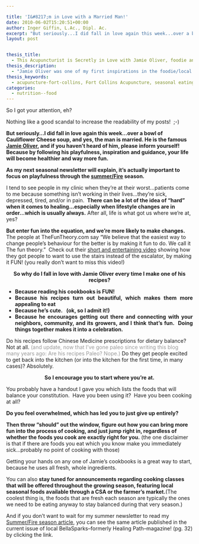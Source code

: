 ```yaml
---

title: 'I&#8217;m in Love with a Married Man!'
date: 2010-06-02T15:20:51+00:00
author: Inger Giffin, L.Ac., Dipl. Ac.
excerpt: "But seriously...I did fall in love again this week...over a bowl of Cauliflower Cheese soup, and yes, the man is married. He is the famous Jamie Oliver, and if you haven't heard of him, please inform yourself! Because by following his playfulness, inspiration and guidance, your life will become healthier and way more fun.  As my next seasonal newsletter will explain, it's actually important to focus on playfulness through the summer/Fire season."
layout: post


thesis_title:
  - This Acupuncturist is Secretly in Love with Jamie Oliver, foodie and chef extraordinairre
thesis_description:
  - "Jamie Oliver was one of my first inspirations in the foodie/local eating scene. I've long since moved onto Paleo, but his fun & playfulness still inspire."
thesis_keywords:
  - acupuncture-fort-collins, Fort Collins Acupuncture, seasonal eating
categories:
  - nutrition--food
---
```

So I got your attention, eh?

Nothing like a good scandal to increase the readability of my posts!  ;-)

**But seriously&#8230;I did fall in love again this week&#8230;over a bowl of Cauliflower Cheese soup, and yes, the man is married. He is the famous <a href="http://r20.rs6.net/tn.jsp?et=1103404855210&s=0&e=001iMIvx37xq1hI4e0NaAVKZNZ_r8bafP1AR1bYWyRFQakyck_v7jxlP8EmCe5OtszXi9q2WvFKFK0n8fejdjUc8Gwj0uZcxKZRcW5hMH8jm11TuRelSKotSS8hUrC74Olt" target="_blank" rel="noopener">Jamie Oliver</a>, and if you haven&#8217;t heard of him, please inform yourself! Because by following his playfulness, inspiration and guidance, your life will become healthier and way more fun.**

<div>
  <strong>As my next seasonal newsletter will explain, it&#8217;s actually important to focus on playfulness through the <a href="http://www.wisdomwaysacupuncture.com/2017/05/27/out-of-the-wood-and-into-the-fire-tips-for-keeping-your-fire-element-balanced-this-summer/">summer/Fire</a> season.</strong>
</div>

I tend to see people in my clinic when they&#8217;re at their worst&#8230;patients come to me because something isn&#8217;t working in their lives&#8230;they&#8217;re sick, depressed, tired, and/or in pain.  **There can be a lot of the idea of &#8220;hard&#8221; when it comes to healing&#8230;especially when lifestyle changes are in order&#8230;which is usually always.** After all, life is what got us where we&#8217;re at, yes?

**But enter fun into the equation, and we&#8217;re more likely to make changes.** The people at TheFunTheory.com say &#8220;We believe that the easiest way to change people&#8217;s behaviour for the better is by making it fun to do. We call it The fun theory.&#8221;  Check out their <a href="http://r20.rs6.net/tn.jsp?et=1103404855210&s=0&e=001iMIvx37xq1hI4e0NaAVKZNZ_r8bafP1AR1bYWyRFQakyck_v7jxlP8EmCe5OtszXi9q2WvFKFK0dqjqURcxTwKBqMGWRLuPBBn60CmwCsVcPiqBRjRHFcVgRoP5pDAYqY_LghXf5BBt6Y9AljKE65w==" target="_blank" rel="noopener">short and entertaining video</a> showing how they got people to want to use the stairs instead of the escalator, by making it FUN! (you really don&#8217;t want to miss this video!)

<div style="text-align: center;">
  <strong>So why do I fall in love with Jamie Oliver every time I make one of his recipes?</strong>
</div>

<ul style="text-align: center;">
  <li style="text-align: justify;">
    <strong>Because reading his cookbooks is FUN!</strong>
  </li>
  <li style="text-align: justify;">
    <strong>Because his recipes turn out beautiful, which makes them more appealing to eat</strong>
  </li>
  <li style="text-align: justify;">
    <strong>Because he&#8217;s cute.   (ok, so I admit it!)</strong>
  </li>
  <li style="text-align: justify;">
    <strong>Because he encourages getting out there and connecting with your neighbors, community, and its growers, and I think that&#8217;s fun.  Doing things together makes it into a celebration.</strong>
  </li>
</ul>

<p style="text-align: left;">
  Do his recipes follow Chinese Medicine prescriptions for dietary balance?  Not at all. <span style="color: #999999;">(and update, now that I&#8217;ve gone paleo since writing this blog many years ago: Are his recipes Paleo? Nope.)</span> Do they get people excited to get back into the kitchen (or into the kitchen for the first time, in many cases)? Absolutely.
</p>

<p style="text-align: center;">
  <strong>So I encourage you to start where you&#8217;re at.</strong>
</p>

<p style="text-align: left;">
  You probably have a handout I gave you which lists the foods that will balance your constitution.  Have you been using it?  Have you been cooking at all?
</p>

<p style="text-align: left;">
  <strong>Do you feel overwhelmed, which has led you to just give up entirely?  </strong>
</p>

<p style="text-align: left;">
  <strong>Then throw &#8220;should&#8221; out the window, figure out how you can bring more fun into the process of cooking, and just jump right in, regardless of whether the foods you cook are exactly right for you.</strong> (the one disclaimer is that if there are foods you eat which you know make you immediately sick&#8230;probably no point of cooking with those)
</p>

<p style="text-align: left;">
  Getting your hands on any one of Jamie&#8217;s cookbooks is a great way to start, because he uses all fresh, whole ingredients.
</p>

<div style="text-align: left;">
  <p>
    You can also <strong>stay tuned for announcements regarding cooking classes that will be offered throughout the growing season, featuring local seasonal foods available through a CSA or the farmer&#8217;s market.</strong>(The coolest thing is, the foods that are fresh each season are typically the ones we need to be eating anyway to stay balanced during that very season.)
  </p>
  
  <p>
    And if you don&#8217;t want to wait for my summer newsletter to read my <a href="http://www.wisdomwaysacupuncture.com/2017/05/22/summer-is-here-time-to-nurture-your-heart-fire/">Summer/Fire season article</a>, you can see the same article published in the current issue of local BellaSparks&#8211;formerly Healing Path&#8211;magazine! (pg. 32) by clicking the link.
  </p>
  
  <p>
    <strong> </strong>
  </p>
</div>